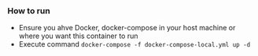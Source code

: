 ### How to run
- Ensure you ahve Docker, docker-compose in your host machine or where you want this container to run
- Execute command `docker-compose -f docker-compose-local.yml up -d` 
